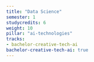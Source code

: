 ```yaml
---
title: "Data Science"
semester: 1
studycredits: 6
weight: 10
pillar: "ai-technologies"
tracks:
- bachelor-creative-tech-ai
bachelor-creative-tech-ai: true
---
```

